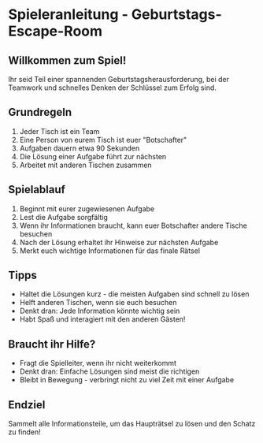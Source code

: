 # Spieleranleitung - Geburtstags-Escape-Room

## Willkommen zum Spiel!
Ihr seid Teil einer spannenden Geburtstagsherausforderung, bei der Teamwork und schnelles Denken der Schlüssel zum Erfolg sind.

## Grundregeln
1. Jeder Tisch ist ein Team
2. Eine Person von eurem Tisch ist euer "Botschafter"
3. Aufgaben dauern etwa 90 Sekunden
4. Die Lösung einer Aufgabe führt zur nächsten
5. Arbeitet mit anderen Tischen zusammen

## Spielablauf
1. Beginnt mit eurer zugewiesenen Aufgabe
2. Lest die Aufgabe sorgfältig
3. Wenn ihr Informationen braucht, kann euer Botschafter andere Tische besuchen
4. Nach der Lösung erhaltet ihr Hinweise zur nächsten Aufgabe
5. Merkt euch wichtige Informationen für das finale Rätsel

## Tipps
- Haltet die Lösungen kurz - die meisten Aufgaben sind schnell zu lösen
- Helft anderen Tischen, wenn sie euch besuchen
- Denkt dran: Jede Information könnte wichtig sein
- Habt Spaß und interagiert mit den anderen Gästen!

## Braucht ihr Hilfe?
- Fragt die Spielleiter, wenn ihr nicht weiterkommt
- Denkt dran: Einfache Lösungen sind meist die richtigen
- Bleibt in Bewegung - verbringt nicht zu viel Zeit mit einer Aufgabe

## Endziel
Sammelt alle Informationsteile, um das Haupträtsel zu lösen und den Schatz zu finden!
